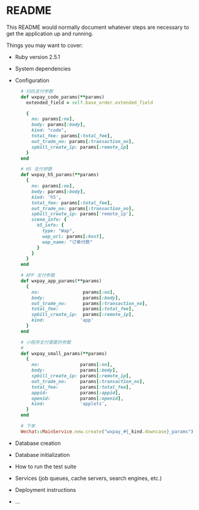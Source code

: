 # README

This README would normally document whatever steps are necessary to get the
application up and running.

Things you may want to cover:

* Ruby version
  2.5.1

* System dependencies

* Configuration
  ```ruby
    # 扫码支付参数
    def wxpay_code_params(**params)
      extended_field = self.base_order.extended_field

      {
        no: params[:no],
        body: params[:body],
        kind: "code",
        total_fee: params[:total_fee],
        out_trade_no: params[:transaction_no],
        spbill_create_ip: params[:remote_ip]
      }
    end

    # H5 支付参数
    def wxpay_h5_params(**params)
      {
        no: params[:no],
        body: params[:body],
        kind: 'h5',
        total_fee: params[:total_fee],
        out_trade_no: params[:transaction_no],
        spbill_create_ip: params['remote_ip'],
        scene_info: {
          h5_info: {
            type: "Wap",
            wap_url: params[:host],
            wap_name: "订单付款"
          }
        }
      }
    end

    # APP 支付参数
    def wxpay_app_params(**params)
      {
        no:                params[:no],
        body:              params[:body],
        out_trade_no:      params[:transaction_no],
        total_fee:         params[:total_fee],
        spbill_create_ip:  params[:remote_ip],
        kind:             'app'
      }
    end

    # 小程序支付需要的参数
    #
    def wxpay_small_params(**params)
      {
        no:               params[:no],
        body:             params[:body],
        spbill_create_ip: params[:remote_ip],
        out_trade_no:     params[:transaction_no],
        total_fee:        params[:total_fee],
        appid:            params[:appid],
        openid:           params[:openid],
        kind:             'applets',
      }
    end

    # 下单
    Wechat::MainService.new.create("wxpay_#{_kind.downcase}_params")

  ```
* Database creation

* Database initialization

* How to run the test suite

* Services (job queues, cache servers, search engines, etc.)

* Deployment instructions

* ...
